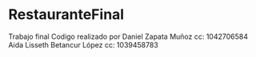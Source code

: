 # RestauranteFinal
Trabajo final
Codigo realizado por 
Daniel Zapata Muñoz cc: 1042706584
Aida Lisseth Betancur López cc: 1039458783


